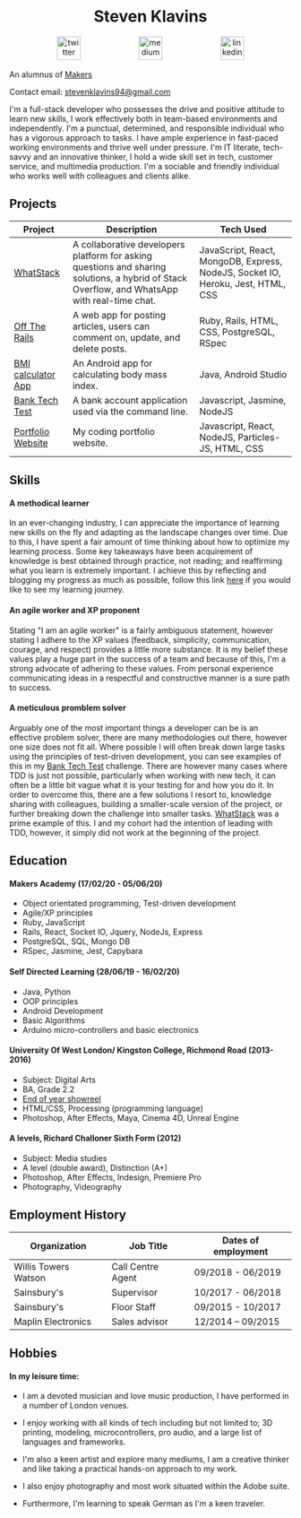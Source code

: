 <h1 align="center">Steven Klavins</h1>
<p align="center">
<a href="https://twitter.com/KlavinsSteven">
<img src="http://goinkscape.com/wp-content/uploads/2015/07/twitter-logo-final.png" alt="twitter" hspace="50" height="42" width="42"></a>
<a href="https://medium.com/@stevenklavins94">
<img src="http://www.webmasto.com/wp-content/uploads/2017/08/Medium-App-Icon-2017.png" alt="medium" hspace="50" height="42" width="42"></a>

<a href="https://www.linkedin.com/in/steven-klavins-90b02a199/">
<img src="https://www.iconfinder.com/data/icons/free-social-icons/67/linkedin_circle_color-512.png" alt="linkedin" hspace="50" height="42" width="42"></a></p>

An alumnus of [Makers](https://github.com/makersacademy)

Contact email: stevenklavins94@gmail.com

I'm a full-stack developer who possesses the drive and positive attitude to learn new skills, I work effectively both in team-based environments and independently. I'm a punctual, determined, and responsible individual who has a vigorous approach to tasks. I have ample experience in fast-paced working environments and thrive well under pressure. I'm IT literate, tech-savvy and an innovative thinker, I hold a wide skill set in tech, customer service, and multimedia production. I'm a sociable and friendly individual who works well with colleagues and clients alike.

## Projects 

| Project                                                                    | Description                                                                                                                                     | Tech Used                                                                    |
|----------------------------------------------------------------------------|-------------------------------------------------------------------------------------------------------------------------------------------------|------------------------------------------------------------------------------|
| [WhatStack](https://github.com/FayeCarter/WhatStack)                       | A collaborative developers platform for asking  questions and sharing solutions, a hybrid of  Stack Overflow, and WhatsApp with real-time chat. | JavaScript, React, MongoDB,  Express, NodeJS, Socket IO, Heroku, Jest, HTML, CSS   |
| [Off The Rails](https://github.com/Steven-Klavins/off-the-rails)           | A web app for posting articles,  users can comment on, update, and delete posts.                                                         | Ruby, Rails, HTML, CSS,   PostgreSQL, RSpec                                               |
| [BMI calculator App](https://github.com/Steven-Klavins/bmi-calculator-app) | An Android app for calculating body mass index.                                                                                            | Java, Android Studio                                                         |
| [Bank Tech Test](https://github.com/Steven-Klavins/bank-tech-test)         | A bank account application used via the  command line.                                                                                   | Javascript, Jasmine, NodeJS                                                          |
| [Portfolio Website](https://github.com/Steven-Klavins/steven-klavins-website)         | My coding portfolio website.                                                                                  | Javascript, React, NodeJS, Particles-JS, HTML, CSS                                                          |


## Skills

#### A methodical learner
In an ever-changing industry, I can appreciate the importance of learning new skills on the fly and adapting as the landscape changes over time. Due to this, I have spent a fair amount of time thinking about how to optimize my learning process. Some key takeaways have been acquirement of knowledge is best obtained through practice, not reading; and reaffirming what you learn is extremely important. I achieve this by reflecting and blogging my progress as much as possible, follow this link [here](https://medium.com/@stevenklavins94) if you would like to see my learning journey.

#### An agile worker and XP proponent
Stating "I am an agile worker" is a fairly ambiguous statement, however stating I adhere to the XP values (feedback, simplicity, communication, courage, and respect) provides a little more substance. It is my belief these values play a huge part in the success of a team and because of this, I'm a strong advocate of adhering to these values. From personal experience communicating ideas in a respectful and constructive manner is a sure path to success.

#### A meticulous promblem solver
Arguably one of the most important things a developer can be is an effective problem solver, there are many methodologies out there, however one size does not fit all. Where possible I will often break down large tasks using the principles of test-driven development, you can see examples of this in my [Bank Tech Test](https://github.com/Steven-Klavins/bank-tech-test) challenge. There are however many cases where TDD is just not possible, particularly when working with new tech, it can often be a little bit vague what it is your testing for and how you do it. In order to overcome this, there are a few solutions I resort to, knowledge sharing with colleagues, building a smaller-scale version of the project, or further breaking down the challenge into smaller tasks. [WhatStack](https://github.com/FayeCarter/WhatStack) was a prime example of this. I and my cohort had the intention of leading with TDD, however, it simply did not work at the beginning of the project.

## Education

#### Makers Academy (17/02/20 - 05/06/20)
* Object orientated programming, Test-driven development
* Agile/XP principles 
* Ruby, JavaScript
* Rails, React, Socket IO, Jquery, NodeJs, Express
* PostgreSQL, SQL, Mongo DB
* RSpec, Jasmine, Jest, Capybara

#### Self Directed Learning (28/06/19 - 16/02/20)
* Java, Python 
* OOP principles 
* Android Development 
* Basic Algorithms 
* Arduino micro-controllers and basic electronics

#### University Of West London/ Kingston College, Richmond Road (2013-2016)

* Subject: Digital Arts
* BA, Grade 2.2
* [End of year showreel](https://www.youtube.com/watch?v=oNoBRIztcew)
* HTML/CSS, Processing (programming language)
* Photoshop, After Effects, Maya, Cinema 4D, Unreal Engine

#### A levels, Richard Challoner Sixth Form (2012)

* Subject: Media studies 
* A level (double award), Distinction (A+)
* Photoshop, After Effects, Indesign, Premiere Pro 
* Photography, Videography

## Employment History

| Organization         | Job Title         | Dates of employment |
|----------------------|-------------------|---------------------|
| Willis Towers Watson | Call Centre Agent | 09/2018 - 06/2019   |
| Sainsbury's          | Supervisor        | 10/2017 - 06/2018   |
| Sainsbury's          | Floor Staff       | 09/2015 - 10/2017   |
| Maplin Electronics   | Sales advisor     | 12/2014 – 09/2015   | 

## Hobbies

#### In my leisure time: 

* I am a devoted musician and love music production, I have performed in a number of London venues. 

* I enjoy working with all kinds of tech including but not limited to; 3D printing, modeling, microcontrollers, pro audio, and a large list of languages and frameworks. 

* I'm also a keen artist and explore many mediums, I am a creative thinker and like taking a practical hands-on approach to my work. 

* I also enjoy photography and most work situated within the Adobe suite. 

* Furthermore, I'm learning to speak German as I'm a keen traveler.
